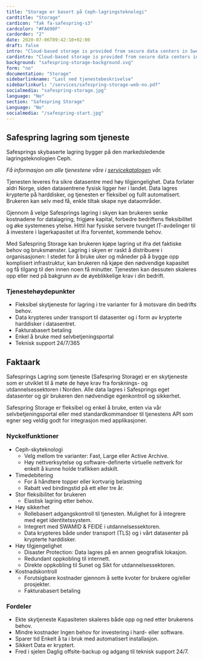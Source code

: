 ```yaml
---
title: "Storage er basert på Ceph-lagringsteknologi"
cardtitle: "Storage"
cardicon: "fak fa-safespring-s3"
cardcolor: "#FA690F"
cardorder: "2"
date: 2020-07-06T09:42:10+02:00
draft: false
intro: "Cloud-based storage is provided from secure data centers in Sweden and is based on the market-leading Ceph storage technology."
cardintro: "Cloud-based storage is provided from secure data centers in Norden."
background: "safespring-storage-background.svg"
form: "no"
documentation: "Storage"
sidebarlinkname: "Last ned tjenestebeskrivelse"
sidebarlinkurl: "/services/safespring-storage-web-no.pdf"
socialmedia: "safespring-storage.jpg"
language: "No"
section: "Safespring Storage"
Language: "No"
socialmedia: "/safespring-start.jpg"
---
```


## Safespring lagring som tjeneste

<div class="ingress"><p>Safesprings skybaserte lagring bygger på den markedsledende lagringsteknologien Ceph.</p></div>

_Få informasjon om alle tjenestene våre i [servicekatalogen](/services/safespring-service-catalogue-2020.pdf) vår._

Tjenesten leveres fra sikre datasentre med høy tilgjengelighet. Data forlater aldri Norge, siden datasentrene fysisk ligger her i landet. Data lagres krypterte på harddisker, og tjenesten er fleksibel og fullt automatisert. Brukeren kan selv med få, enkle tiltak skape nye dataområder.

Gjennom å velge Safesprings lagring i skyen kan brukeren senke kostnadene for datalagring, frigjøre kapital, forbedre bedriftens fleksibilitet og øke systemenes ytelse. Hittil har fysiske servere tvunget IT-avdelinger til å investere i lagerkapasitet ut ifra forventet, kommende behov.

Med Safespring Storage kan brukeren kjøpe lagring ut ifra det faktiske behov og bruksmønster. Lagring i skyen er raskt å distribuere i organisasjonen: I stedet for å bruke uker og måneder på å bygge opp komplisert infrastruktur, kan brukeren nå kjøpe den nødvendige kapasitet og få tilgang til den innen noen få minutter. Tjenesten kan dessuten skaleres opp eller ned på bakgrunn av de øyeblikkelige krav i din bedrift.


### Tjenestehøydepunkter
- Fleksibel skytjeneste for lagring i tre varianter for å motsvare din bedrifts behov.
- Data krypteres under transport til datasenter og i form av krypterte harddisker i datasentret.
- Fakturabasert betaling
- Enkel å bruke med selvbetjeningsportal
- Teknisk support 24/7/365

## Faktaark
Safesprings Lagring som tjeneste (Safespring Storage) er en skytjeneste som er utviklet til å møte de høye krav fra forsknings- og utdannelsessektoren i Norden. Alle data lagres i Safesprings eget datasenter og gir brukeren den nødvendige egenkontroll og sikkerhet.

Safespring Storage er fleksibel og enkel å bruke, enten via vår selvbetjeningsportal eller med standardkommandoer til tjenestens API som egner seg veldig godt for integrasjon med applikasjoner.

### Nyckelfunktioner
- Ceph-skyteknologi
    - Velg mellom tre varianter: Fast, Large eller Active Archive.
    - Høy nettverksytelse og software-definerte virtuelle nettverk for enkelt å kunne holde trafikken adskilt.
- Timedebitering
    - For å håndtere topper eller kortvarig belastning
    - Rabatt ved bindingstid på ett eller tre år.
- Stor fleksibilitet for brukeren
    - Elastisk lagring etter behov.
- Høy sikkerhet
    - Rollebasert adgangskontroll til tjenesten. Mulighet for å integrere med eget identitetssystem.
    - Integrert med SWAMID & FEIDE i utdannelsessektoren.
    - Data krypteres både under transport (TLS) og i vårt datasenter på krypterte harddisker.
- Høy tilgjengelighet
    - Disaster Protection: Data lagres på en annen geografisk lokasjon.
    - Redundant oppkobling til internett.
    - Direkte oppkobling til Sunet og Sikt for utdannelsessektoren.
- Kostnadskontroll
    - Forutsigbare kostnader gjennom å sette kvoter for brukere og/eller prosjekter.
    - Fakturabasert betaling

### Fordeler
- Ekte skytjeneste Kapasiteten skaleres både opp og ned etter brukerens behov.
- Mindre kostnader Ingen behov for investering i hard- eller software.
- Sparer tid Enkelt å ta i bruk med automatisert installasjon.
- Sikkert Data er kryptert.
- Fred i sjelen Daglig offsite-backup og adgang til teknisk support 24/7.
